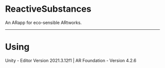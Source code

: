# ReactiveSubstances
An ARapp for eco-sensible ARtworks.

__________

# Using
Unity - Editor Version 2021.3.12f1 | 
AR Foundation - Version 4.2.6
